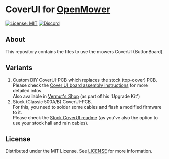 # CoverUI for [OpenMower](https://github.com/ClemensElflein/OpenMower)

[![License: MIT](https://img.shields.io/badge/License-MIT-yellow.svg)](https://opensource.org/licenses/MIT) [![Discord](https://badgen.net/badge/icon/discord?icon=discord&label)](https://discord.gg/jE7QNaSxW7)

## About

This repository contains the files to use the mowers CoverUI (ButtonBoard).

## Variants

1. Custom DIY CoverUI-PCB which replaces the stock (top-cover) PCB.<br>
 Please check the [Cover UI board assembly instructions](<https://openmower.de/docs/cover-ui-assembly/>) for more detailed infos.<br>
 Also available in [Vermut's Shop](https://shop.devops.care/openmower/29-openmower-012x-assembled-board.html) (as part of his 'Upgrade Kit')
1. Stock (Classic 500A/B) CoverUI-PCB.<br>
For this, you need to solder some cables and flash a modified firmware to it.<br>
 Please check the [Stock CoverUI readme](Firmware/CoverUI/YardForce/README.md) (as you've also the option to use your stock hall and rain cables).

## License

Distributed under the MIT License. See [LICENSE](LICENSE) for more information.
